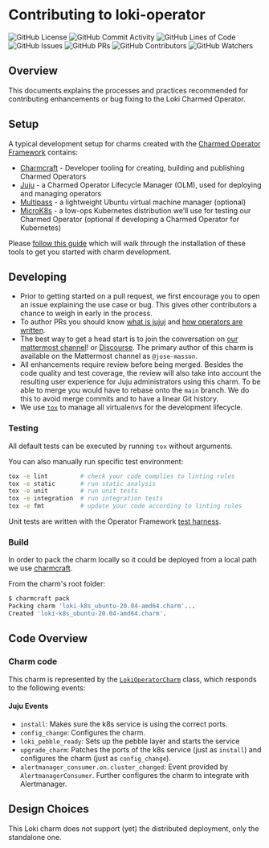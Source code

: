 # Contributing to loki-operator

![GitHub License](https://img.shields.io/github/license/canonical/loki-k8s-operator)
![GitHub Commit Activity](https://img.shields.io/github/commit-activity/y/canonical/loki-k8s-operator)
![GitHub Lines of Code](https://img.shields.io/tokei/lines/github/canonical/loki-k8s-operator)
![GitHub Issues](https://img.shields.io/github/issues/canonical/loki-k8s-operator)
![GitHub PRs](https://img.shields.io/github/issues-pr/canonical/loki-k8s-operator)
![GitHub Contributors](https://img.shields.io/github/contributors/canonical/loki-k8s-operator)
![GitHub Watchers](https://img.shields.io/github/watchers/canonical/loki-k8s-operator?style=social)

## Overview

This documents explains the processes and practices recommended for
contributing enhancements or bug fixing to the Loki Charmed Operator.


## Setup

A typical development setup for charms created with the [Charmed Operator Framework](https://juju.is/docs/sdk) contains:


- [Charmcraft](https://github.com/canonical/charmcraft) - Developer tooling for creating, building and publishing Charmed Operators
- [Juju](https://juju.is/) - a Charmed Operator Lifecycle Manager (OLM), used for deploying and managing operators
- [Multipass](https://multipass.run/) - a lightweight Ubuntu virtual machine manager (optional)
- [MicroK8s](https://microk8s.io/) - a low-ops Kubernetes distribution we’ll use for testing our Charmed Operator (optional if developing a Charmed Operator for Kubernetes)

Please [follow this guide](https://juju.is/docs/sdk/dev-setup) which will walk through the installation of these tools to get you started with charm development.


## Developing



- Prior to getting started on a pull request, we first encourage you to open an issue explaining the use case or bug.
  This gives other contributors a chance to weigh in early in the process.
- To author PRs you should know [what is jujuj](https://juju.is/#what-is-juju) and [how operators are written](https://juju.is/docs/sdk).
- The best way to get a head start is to join the conversation on [our mattermost channel](https://chat.charmhub.io/charmhub/channels/observability)!
  or [Discourse](https://discourse.charmhub.io/). The primary author of this charm is available on the Mattermost channel as `@jose-masson`.
- All enhancements require review before being merged. Besides the
  code quality and test coverage, the review will also take into
  account the resulting user experience for Juju administrators using
  this charm. To be able to merge you would have to rebase
  onto the `main` branch. We do this to avoid merge commits and to have a linear Git
  history.
- We use [`tox`](https://tox.wiki/en/latest/#) to manage all virtualenvs for the development lifecycle.

### Testing

All default tests can be executed by running `tox` without arguments.

You can also manually run specific test environment:

```bash
tox -e lint         # check your code complies to linting rules
tox -e static       # run static analysis
tox -e unit         # run unit tests
tox -e integration  # run integration tests
tox -e fmt          # update your code according to linting rules
```

Unit tests are written with the Operator Framework [test harness](https://ops.readthedocs.io/en/latest/#module-ops.testing).

### Build

In order to pack the charm locally so it could be deployed from a local path we use 
[charmcraft](https://juju.is/docs/sdk/setting-up-charmcraft).

From the charm's root folder:

```bash
$ charmcraft pack
Packing charm 'loki-k8s_ubuntu-20.04-amd64.charm'...
Created 'loki-k8s_ubuntu-20.04-amd64.charm'.
```

## Code Overview

### Charm code
This charm is represented by the [`LokiOperatorCharm`](src/charm.py) class, which
responds to the following events:

#### Juju Events

- `install`: Makes sure the k8s service is using the correct ports.
- `config_change`: Configures the charm.
- `loki_pebble_ready`: Sets up the pebble layer and starts the service
- `upgrade_charm`: Patches the ports of the k8s service (just as `install`) and configures the charm (just as `config_change`).
- `alertmanager_consumer.on.cluster_changed`: Event provided by `AlertmanagerConsumer`. Further configures the charm to integrate with Alertmanager.

## Design Choices

This Loki charm does not support (yet) the distributed deployment, only the standalone one.
